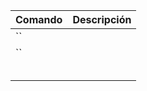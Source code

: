 



| Comando | Descripción |
| ------- | ----------- |
| ``      |             |
| ``      |             |
|         |             |
|         |             |
|         |             |
|         |             |
|         |             |

